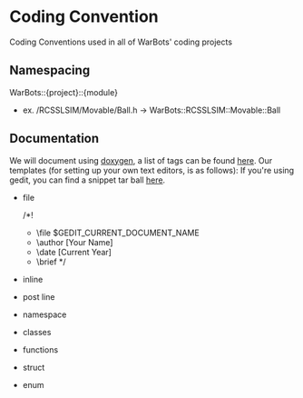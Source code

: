 Coding Convention
=================

Coding Conventions used in all of WarBots' coding projects

Namespacing
-----------
WarBots::{project}::{module}
+ ex. /RCSSLSIM/Movable/Ball.h -> WarBots::RCSSLSIM::Movable::Ball

Documentation
-------------
We will document using [doxygen](http://www.doxygen.org), a list of tags can be found [here](http://www.stack.nl/~dimitri/doxygen/commands.html).
Our templates (for setting up your own text editors, is as follows):
If you're using gedit, you can find a snippet tar ball [here]().
+ file

    /*!
     * \file     $GEDIT_CURRENT_DOCUMENT_NAME
     * \author   [Your Name]
     * \date     [Current Year]
     * \brief
     */

+ inline
+ post line
+ namespace
+ classes
+ functions
+ struct
+ enum